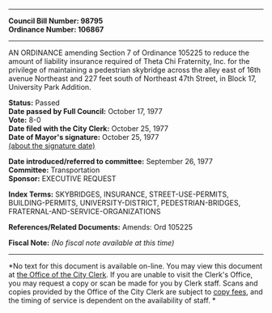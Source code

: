 * * * * *  
  
**Council Bill Number: [](#h0)[](#h2)98795**   
**Ordinance Number: 106867**  
  
* * * * *  
  
AN ORDINANCE amending Section 7 of Ordinance 105225 to reduce the amount of liability insurance required of Theta Chi Fraternity, Inc. for the privilege of maintaining a pedestrian skybridge across the alley east of 16th avenue Northeast and 227 feet south of Northeast 47th Street, in Block 17, University Park Addition.  
  
**Status:** Passed   
**Date passed by Full Council:** October 17, 1977   
**Vote:** 8-0   
**Date filed with the City Clerk:** October 25, 1977   
**Date of Mayor's signature:** October 25, 1977   
[(about the signature date)](/~public/approvaldate.htm)   
  
  
**Date introduced/referred to committee:** September 26, 1977   
**Committee:** Transportation   
**Sponsor:** EXECUTIVE REQUEST   
  
**Index Terms:** SKYBRIDGES, INSURANCE, STREET-USE-PERMITS, BUILDING-PERMITS, UNIVERSITY-DISTRICT, PEDESTRIAN-BRIDGES, FRATERNAL-AND-SERVICE-ORGANIZATIONS  
  
**References/Related Documents:** Amends: Ord 105225  
  
**Fiscal Note:** *(No fiscal note available at this time)*  
  
* * * * *  
  
*No text for this document is available on-line. You may view this document at [the Office of the City Clerk](http://www.seattle.gov/leg/clerk/contactUs.htm). If you are unable to visit the Clerk's Office, you may request a copy or scan be made for you by Clerk staff. Scans and copies provided by the Office of the City Clerk are subject to [copy fees](http://clerk.seattle.gov/~public/clerkfees.htm), and the timing of service is dependent on the availability of staff. *  
  
  
